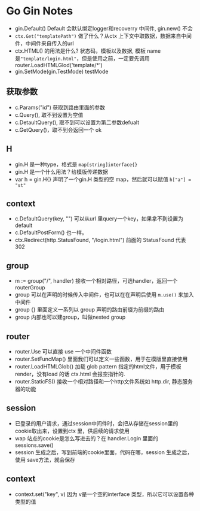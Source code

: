 # Go Gin Notes

- gin.Default() Default 会默认绑定logger和recoverry 中间件, gin.new() 不会
- `ctx.Get("templatePath")` 做了什么？从ctx 上下文中取数据，数据来自中间件，中间件来自传入的url
- ctx.HTML() 的用法是什么? 状态码，模板以及数据, 模板 name 是`"template/login.html"`，但是使用之前，一定要先调用 router.LoadHTMLGlod('template/*')
- gin.SetMode(gin.TestMode) testMode

## 获取参数

- c.Params("id")  获取到路由里面的参数
- c.Query(), 取不到设置为空值
- c.DetaultQuery(), 取不到可以设置为第二参数defualt
- c.GetQuery()，取不到会返回一个 ok

## H

- gin.H 是一种type，格式是 `map[string]interface{}`
- gin.H 是一个什么用法？给模版传递数据
- var h = gin.H{} 声明了一个gin.H 类型的空 map，然后就可以赋值 `h["a"] = "st"`

## context

- c.DefaultQuery(key, "") 可以从url 里query一个key，如果拿不到设置为default
- c.DefaultPostForm() 也一样。
- ctx.Redirect(http.StatusFound, "/login.html") 前面的 StatusFound 代表302

## group

- m := group("/", handler) 接收一个相对路径，可选handler，返回一个 routerGroup
- group 可以在声明的时候传入中间件，也可以在在声明后使用 `m.use()` 来加入中间件
- group  {} 里面定义一系列以 group 声明的路由前缀为前缀的路由
- group 内部也可以建group，叫做nested group

## router

- router.Use 可以直接 use 一个中间件函数
- router.SetFuncMap() 里面我们可以定义一些函数，用于在模版里直接使用
- router.LoadHTMLGlob() 加载 glob pattern 指定的html文件，用于模板render，没有load 的话 ctx.html 会报空指针的.
- router.StaticFS() 接收一个相对路径和一个http文件系统如 http.dir, 静态服务器的功能

## session

- 已登录的用户请求，通过session中间件时，会把从存储在session里的cookie取出来，设置到ctx 里，供后续的请求使用
- wap 站点的cookie是怎么写进去的？在 handler.Login 里面的 sessions.save()
- session 生成之后，写到前端的cookie里面，代码在哪，session 生成之后，使用 save方法，就会保存

## context

- context.set("key", v) 因为 v是一个空的interface 类型，所以它可以设置各种类型的值
